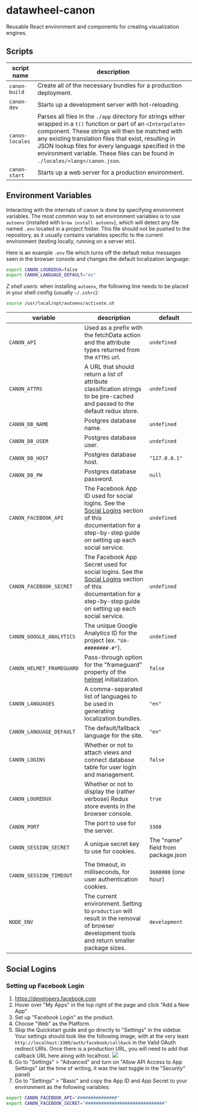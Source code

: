 # datawheel-canon
Reusable React environment and components for creating visualization engines.

## Scripts

|script name|description|
|---|---|
|`canon-build`|Create all of the necessary bundles for a production deployment.|
|`canon-dev`|Starts up a development server with hot-reloading.|
|`canon-locales`|Parses all files in the `./app` directory for strings either wrapped in a `t()` function or part of an `<Interpolate>` component. These strings will then be matched with any existing translation files that exist, resulting in JSON lookup files for every language specified in the environment variable. These files can be found in `./locales/<lang>/canon.json`.|
|`canon-start`|Starts up a web server for a production environment.|

## Environment Variables

Interacting with the internals of canon is done by specifying environment variables. The most common way to set environment variables is to use `autoenv` (installed with `brew install autoenv`), which will detect any file named `.env` located in a project folder. This file should not be pushed to the repository, as it usually contains variables specific to the current environment (testing locally, running on a server etc).

Here is an example `.env` file which turns off the default redux messages seen in the browser console and changes the default localization language:

```sh
export CANON_LOGREDUX=false
export CANON_LANGUAGE_DEFAULT="es"
```

*Z shell users*: when installing `autoenv`, the following line needs to be placed in your shell config (usually `~/.zshrc`):

```sh
source /usr/local/opt/autoenv/activate.sh
```

|variable|description|default|
|---|---|---|
|`CANON_API`|Used as a prefix with the fetchData action and the attribute types returned from the `ATTRS` url.|`undefined`|
|`CANON_ATTRS`|A URL that should return a list of attribute classification strings to be pre-cached and passed to the default redux store.|`undefined`|
|`CANON_DB_NAME`|Postgres database name.|`undefined`|
|`CANON_DB_USER`|Postgres database user.|`undefined`|
|`CANON_DB_HOST`|Postgres database host.|`"127.0.0.1"`|
|`CANON_DB_PW`|Postgres database password.|`null`|
|`CANON_FACEBOOK_API`|The Facebook App ID used for social logins. See the [Social Logins](#Social-Logins) section of this documentation for a step-by-step guide on setting up each social service.|`undefined`|
|`CANON_FACEBOOK_SECRET`|The Facebook App Secret used for social logins. See the [Social Logins](#Social-Logins) section of this documentation for a step-by-step guide on setting up each social service.|`undefined`|
|`CANON_GOOGLE_ANALYTICS`|The unique Google Analytics ID for the project (ex. `"UA-########-#"`).|`undefined`|
|`CANON_HELMET_FRAMEGUARD`|Pass-through option for the "frameguard" property of the [helmet](https://github.com/helmetjs/helmet#how-it-works) initialization.|`false`|
|`CANON_LANGUAGES`|A comma-separated list of languages to be used in generating localization bundles.|`"en"`|
|`CANON_LANGUAGE_DEFAULT`|The default/fallback language for the site.|`"en"`|
|`CANON_LOGINS`|Whether or not to attach views and connect database table for user login and management.|`false`|
|`CANON_LOGREDUX`|Whether or not to display the (rather verbose) Redux store events in the browser console.|`true`|
|`CANON_PORT`|The port to use for the server.|`3300`|
|`CANON_SESSION_SECRET`|A unique secret key to use for cookies.|The "name" field from package.json|
|`CANON_SESSION_TIMEOUT`|The timeout, in milliseconds, for user authentication cookies.|`3600000` (one hour)|
|`NODE_ENV`|The current environment. Setting to `production` will result in the removal of browser development tools and return smaller package sizes.|`development`|

## Social Logins

### Setting up Facebook Login
1. https://developers.facebook.com
2. Hover over "My Apps" in the top right of the page and click "Add a New App"
3. Set up "Facebook Login" as the product.
4. Choose "Web" as the Platform.
5. Skip the Quickstart guide and go directly to "Settings" in the sidebar. Your settings should look like the following image, with at the very least `http://localhost:3300/auth/facebook/callback` in the Valid OAuth redirect URIs. Once there is a production URL, you will need to add that callback URL here along with localhost. ![](https://github.com/datawheel/datawheel-canon/raw/master/docs/facebook-oauth.png)
6. Go to "Settings" > "Advanced" and turn on "Allow API Access to App Settings" (at the time of writing, it was the last toggle in the "Security" panel)
7. Go to "Settings" > "Basic" and copy the App ID and App Secret to your environment as the following variables:
```sh
export CANON_FACEBOOK_API="###############"
export CANON_FACEBOOK_SECRET="##############################"
```

